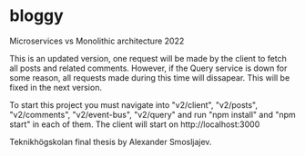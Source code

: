 # bloggy
 Microservices vs Monolithic architecture 2022
 
This is an updated version, one request will be made by the client to fetch all posts and related comments. However, if the Query service is down for some reason, all  requests made during this time will dissapear. This will be fixed in the next version.

To start this project you must navigate into "v2/client", "v2/posts", "v2/comments", "v2/event-bus", "v2/query" and run "npm install" and "npm start" in each of them. The client will start on http://localhost:3000

Teknikhögskolan final thesis by Alexander Smosljajev.
